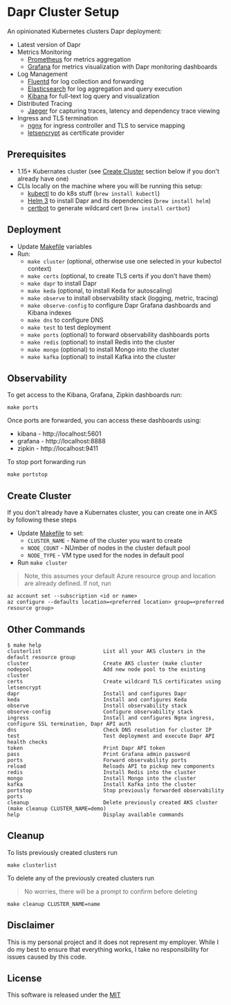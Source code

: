 # Dapr Cluster Setup

An opinionated Kubernetes clusters Dapr deployment:

* Latest version of Dapr
* Metrics Monitoring
  * [Prometheus](https://prometheus.io/) for metrics aggregation
  * [Grafana](https://grafana.com/) for metrics visualization with Dapr monitoring dashboards
* Log Management
  * [Fluentd](https://www.fluentd.org/) for log collection and forwarding
  * [Elasticsearch](https://www.elastic.co/) for log aggregation and query execution
  * [Kibana](https://www.elastic.co/products/kibana) for full-text log query and visualization
* Distributed Tracing
  * [Jaeger](https://www.jaegertracing.io/) for capturing traces, latency and dependency trace viewing
* Ingress and TLS termination
  * [ngnx](https://nginx.org/en/) for ingress controller and TLS to service mapping 
  * [letsencrypt](https://letsencrypt.org/) as certificate provider
  
## Prerequisites

* 1.15+ Kubernates cluster (see [Create Cluster](#create-cluster) section below if you don't already have one)
* CLIs locally on the machine where you will be running this setup:
  * [kubectl](https://kubernetes.io/docs/tasks/tools/install-kubectl/) to do k8s stuff (`brew install kubectl`)
  * [Helm 3](https://helm.sh/docs/intro/install/) to install Dapr and its dependencies (`brew install helm`)
  * [certbot](https://certbot.eff.org/lets-encrypt/osx-other.html) to generate wildcard cert (`brew install certbot`)

## Deployment 

* Update [Makefile](./Makefile) variables
* Run:
  * `make cluster` (optional, otherwise use one selected in your kubectol context)
  * `make certs` (optional, to create TLS certs if you don't have them)
  * `make dapr` to install Dapr
  * `make keda` (optional, to install Keda for autoscaling)
  * `make observe` to install observability stack (logging, metric, tracing)
  * `make observe-config` to configure Dapr Grafana dashboards and Kibana indexes
  * `make dns` to configure DNS
  * `make test` to test deployment 
  * `make ports` (optional) to forward observability dashboards ports
  * `make redis` (optional) to install Redis into the cluster 
  * `make mongo` (optional) to install Mongo into the cluster 
  * `make kafka` (optional) to install Kafka into the cluster 

## Observability

To get access to the Kibana, Grafana, Zipkin dashboards run:

```shell
make ports
```

Once ports are forwarded, you can access these dashboards using: 

* kibana - http://localhost:5601
* grafana - http://localhost:8888
* zipkin - http://localhost:9411

To stop port forwarding run 

```shell
make portstop
```

## Create Cluster

If you don't already have a Kubernates cluster, you can create one in AKS by following these steps

* Update [Makefile](./Makefile) to set:
  * `CLUSTER_NAME` - Name of the cluster you want to create 
  * `NODE_COUNT` - NUmber of nodes in the cluster default pool
  * `NODE_TYPE` - VM type used for the nodes in default pool 
* Run `make cluster`

> Note, this assumes your default Azure resource group and location are already defined. If not, run

```shell
az account set --subscription <id or name>
az configure --defaults location=<preferred location> group=<preferred resource group>
```

## Other Commands 

```shell
$ make help
clusterlist                    List all your AKS clusters in the default resource group
cluster                        Create AKS cluster (make cluster
nodepool                       Add new node pool to the existing cluster
certs                          Create wildcard TLS certificates using letsencrypt
dapr                           Install and configures Dapr
keda                           Install and configures Keda
observe                        Install observability stack
observe-config                 Configure observability stack
ingress                        Install and configures Ngnx ingress, configure SSL termination, Dapr API auth
dns                            Check DNS resolution for cluster IP
test                           Test deployment and execute Dapr API health checks
token                          Print Dapr API token
pass                           Print Grafana admin password
ports                          Forward observability ports
reload                         Reloads API to pickup new components
redis                          Install Redis into the cluster
mongo                          Install Mongo into the cluster
kafka                          Install Kafka into the cluster
portstop                       Stop previously forwarded observability ports
cleanup                        Delete previously created AKS cluster (make cleanup CLUSTER_NAME=demo)
help                           Display available commands
```

## Cleanup

To lists previously created clusters run 

```shell
make clusterlist
```

To delete any of the previously created clusters run 

> No worries, there will be a prompt to confirm before deleting

```shell
make cleanup CLUSTER_NAME=name
```

## Disclaimer

This is my personal project and it does not represent my employer. While I do my best to ensure that everything works, I take no responsibility for issues caused by this code.

## License

This software is released under the [MIT](../LICENSE)
